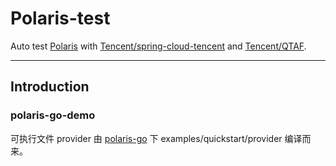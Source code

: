 # Polaris-test
Auto test [Polaris](https://github.com/polarismesh/polaris) with [Tencent/spring-cloud-tencent](https://github.com/Tencent/spring-cloud-tencent.git) and [Tencent/QTAF](https://github.com/Tencent/QTAF.git).

---

## Introduction
### polaris-go-demo
可执行文件 provider 由 [polaris-go](https://github.com/polarismesh/polaris-go) 下 examples/quickstart/provider 编译而来。
